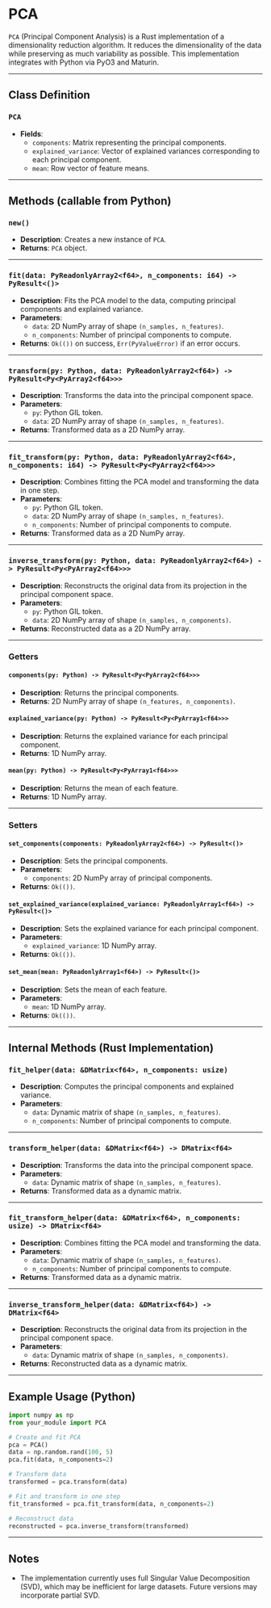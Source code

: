 # PCA

`PCA` (Principal Component Analysis) is a Rust implementation of a dimensionality reduction algorithm. It reduces the dimensionality of the data while preserving as much variability as possible. This implementation integrates with Python via PyO3 and Maturin.

---

## Class Definition

### `PCA`
- **Fields**:
  - `components`: Matrix representing the principal components.
  - `explained_variance`: Vector of explained variances corresponding to each principal component.
  - `mean`: Row vector of feature means.

---

## Methods (callable from Python)

### `new()`
- **Description**: Creates a new instance of `PCA`.
- **Returns**: `PCA` object.

---

### `fit(data: PyReadonlyArray2<f64>, n_components: i64) -> PyResult<()>`
- **Description**: Fits the PCA model to the data, computing principal components and explained variance.
- **Parameters**:
  - `data`: 2D NumPy array of shape `(n_samples, n_features)`.
  - `n_components`: Number of principal components to compute.
- **Returns**: `Ok(())` on success, `Err(PyValueError)` if an error occurs.

---

### `transform(py: Python, data: PyReadonlyArray2<f64>) -> PyResult<Py<PyArray2<f64>>>`
- **Description**: Transforms the data into the principal component space.
- **Parameters**:
  - `py`: Python GIL token.
  - `data`: 2D NumPy array of shape `(n_samples, n_features)`.
- **Returns**: Transformed data as a 2D NumPy array.

---

### `fit_transform(py: Python, data: PyReadonlyArray2<f64>, n_components: i64) -> PyResult<Py<PyArray2<f64>>>`
- **Description**: Combines fitting the PCA model and transforming the data in one step.
- **Parameters**:
  - `py`: Python GIL token.
  - `data`: 2D NumPy array of shape `(n_samples, n_features)`.
  - `n_components`: Number of principal components to compute.
- **Returns**: Transformed data as a 2D NumPy array.

---

### `inverse_transform(py: Python, data: PyReadonlyArray2<f64>) -> PyResult<Py<PyArray2<f64>>>`
- **Description**: Reconstructs the original data from its projection in the principal component space.
- **Parameters**:
  - `py`: Python GIL token.
  - `data`: 2D NumPy array of shape `(n_samples, n_components)`.
- **Returns**: Reconstructed data as a 2D NumPy array.

---

### Getters

#### `components(py: Python) -> PyResult<Py<PyArray2<f64>>>`
- **Description**: Returns the principal components.
- **Returns**: 2D NumPy array of shape `(n_features, n_components)`.

#### `explained_variance(py: Python) -> PyResult<Py<PyArray1<f64>>>`
- **Description**: Returns the explained variance for each principal component.
- **Returns**: 1D NumPy array.

#### `mean(py: Python) -> PyResult<Py<PyArray1<f64>>>`
- **Description**: Returns the mean of each feature.
- **Returns**: 1D NumPy array.

---

### Setters

#### `set_components(components: PyReadonlyArray2<f64>) -> PyResult<()>`
- **Description**: Sets the principal components.
- **Parameters**:
  - `components`: 2D NumPy array of principal components.
- **Returns**: `Ok(())`.

#### `set_explained_variance(explained_variance: PyReadonlyArray1<f64>) -> PyResult<()>`
- **Description**: Sets the explained variance for each principal component.
- **Parameters**:
  - `explained_variance`: 1D NumPy array.
- **Returns**: `Ok(())`.

#### `set_mean(mean: PyReadonlyArray1<f64>) -> PyResult<()>`
- **Description**: Sets the mean of each feature.
- **Parameters**:
  - `mean`: 1D NumPy array.
- **Returns**: `Ok(())`.

---

## Internal Methods (Rust Implementation)

### `fit_helper(data: &DMatrix<f64>, n_components: usize)`
- **Description**: Computes the principal components and explained variance.
- **Parameters**:
  - `data`: Dynamic matrix of shape `(n_samples, n_features)`.
  - `n_components`: Number of principal components to compute.

---

### `transform_helper(data: &DMatrix<f64>) -> DMatrix<f64>`
- **Description**: Transforms the data into the principal component space.
- **Parameters**:
  - `data`: Dynamic matrix of shape `(n_samples, n_features)`.
- **Returns**: Transformed data as a dynamic matrix.

---

### `fit_transform_helper(data: &DMatrix<f64>, n_components: usize) -> DMatrix<f64>`
- **Description**: Combines fitting the PCA model and transforming the data.
- **Parameters**:
  - `data`: Dynamic matrix of shape `(n_samples, n_features)`.
  - `n_components`: Number of principal components to compute.
- **Returns**: Transformed data as a dynamic matrix.

---

### `inverse_transform_helper(data: &DMatrix<f64>) -> DMatrix<f64>`
- **Description**: Reconstructs the original data from its projection in the principal component space.
- **Parameters**:
  - `data`: Dynamic matrix of shape `(n_samples, n_components)`.
- **Returns**: Reconstructed data as a dynamic matrix.

---

## Example Usage (Python)

```python
import numpy as np
from your_module import PCA

# Create and fit PCA
pca = PCA()
data = np.random.rand(100, 5)
pca.fit(data, n_components=2)

# Transform data
transformed = pca.transform(data)

# Fit and transform in one step
fit_transformed = pca.fit_transform(data, n_components=2)

# Reconstruct data
reconstructed = pca.inverse_transform(transformed)
```

---

## **Notes**

- The implementation currently uses full Singular Value Decomposition (SVD), which may be inefficient for large datasets. Future versions may incorporate partial SVD.